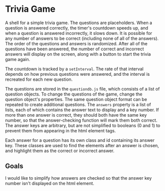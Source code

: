 # Trivia Game

A shell for a simple trivia game. The questions are placeholders. When a question is answered correctly, the timer's countdown speeds up, and when a question is answered incorrectly, it slows down. It is possible for any number of answers to be correct (including none of all of the answers). The order of the questions and answers is randomized. After all of the questions have been answered, the number of correct and incorrect answers will display on the screen, along with a button to start the trivia game again.

The countdown is tracked by a `setInterval`. The rate of that interval depends on how previous questions were answered, and the interval is recreated for each new question.

The questions are stored in the `questiondb.js` file, which consists of a list of question objects. To change the questions of the game, change the question object's properties. The same question object format can be repeated to create additional questions. The `answers` property is a list of lists, each of which contains the answer text to display and a key number. If more than one answer is correct, they should both have the same key number, so that the answer-checking function will mark them both correct. The answer keys are arbitrary, but are not simplified to booleans (0 and 1) to prevent them from appearing in the html element tags.

Each answer for a question has its own class and id containing its answer key. These classes are used to find the elements after an answer is chosen, and highlight them as the correct or incorrect answer.

## Goals

I would like to simplify how answers are checked so that the answer key number isn't displayed on the html element.
